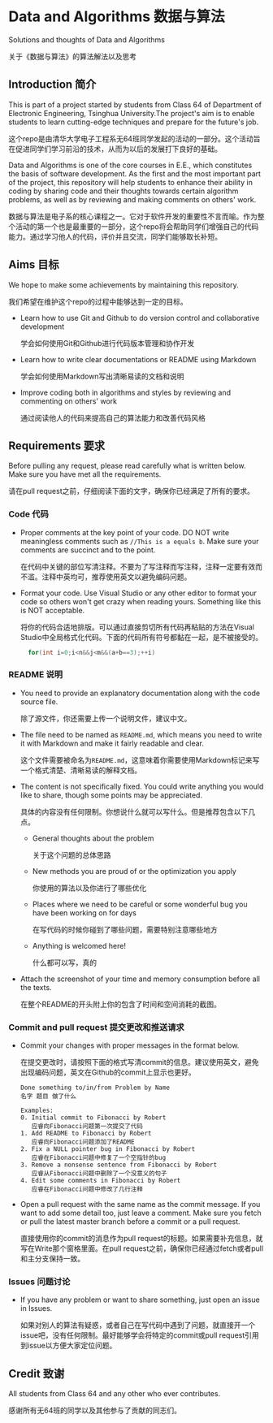 # Data and Algorithms 数据与算法

Solutions and thoughts of Data and Algorithms

关于《数据与算法》的算法解法以及思考

## Introduction 简介

This is part of a project started by students from Class 64 of Department of Electronic Engineering, Tsinghua University.The project's aim is to enable students to learn cutting-edge techniques and prepare for the future's job.

这个repo是由清华大学电子工程系无64班同学发起的活动的一部分。这个活动旨在促进同学们学习前沿的技术，从而为以后的发展打下良好的基础。

Data and Algorithms is one of the core courses in E.E., which constitutes the basis of software development. As the first and the most important part of the project, this repository will help students to enhance their ability in coding by sharing code and their thoughts towards certain algorithm problems, as well as by reviewing and making comments on others' work.

数据与算法是电子系的核心课程之一。它对于软件开发的重要性不言而喻。作为整个活动的第一个也是最重要的一部分，这个repo将会帮助同学们增强自己的代码能力。通过学习他人的代码，评价并且交流，同学们能够取长补短。

## Aims 目标

We hope to make some achievements by maintaining this repository.

我们希望在维护这个repo的过程中能够达到一定的目标。

- Learn how to use Git and Github to do version control and collaborative development

  学会如何使用Git和Github进行代码版本管理和协作开发

- Learn how to write clear documentations or README using Markdown

  学会如何使用Markdown写出清晰易读的文档和说明

- Improve coding both in algorithms and styles by reviewing and commenting on others' work

  通过阅读他人的代码来提高自己的算法能力和改善代码风格

## Requirements 要求

Before pulling any request, please read carefully what is written below. Make sure you have met all the requirements.

请在pull request之前，仔细阅读下面的文字，确保你已经满足了所有的要求。

### Code 代码

- Proper comments at the key point of your code. DO NOT write meaningless comments such as `//This is a equals b`. Make sure your comments are succinct and to the point.

  在代码中关键的部位写清注释。不要为了写注释而写注释，注释一定要有效而不滥。注释中英均可，推荐使用英文以避免编码问题。

- Format your code. Use Visual Studio or any other editor to format your code so others won't get crazy when reading yours. Something like this is NOT acceptable.

  将你的代码合适地排版。可以通过直接剪切所有代码再粘贴的方法在Visual Studio中全局格式化代码。下面的代码所有符号都黏在一起，是不被接受的。

  ``` C++
    for(int i=0;i<n&&j<m&&(a+b==3);++i)
  ```

### README 说明

- You need to provide an explanatory documentation along with the code source file.

  除了源文件，你还需要上传一个说明文件，建议中文。

- The file need to be named as `README.md`, which means you need to write it with Markdown and make it fairly readable and clear.

  这个文件需要被命名为`README.md`，这意味着你需要使用Markdown标记来写一个格式清楚、清晰易读的解释文档。

- The content is not specifically fixed. You could write anything you would like to share, though some points may be appreciated.

  具体的内容没有任何限制。你想说什么就可以写什么。但是推荐包含以下几点。

  - General thoughts about the problem
    
    关于这个问题的总体思路

  - New methods you are proud of or the optimization you apply
  
    你使用的算法以及你进行了哪些优化

  - Places where we need to be careful or some wonderful bug you have been working on for days
    
    在写代码的时候你碰到了哪些问题，需要特别注意哪些地方

  - Anything is welcomed here!
    
    什么都可以写，真的

- Attach the screenshot of your time and memory consumption before all the texts.

  在整个README的开头附上你的包含了时间和空间消耗的截图。

### Commit and pull request 提交更改和推送请求

- Commit your changes with proper messages in the format below.
  
  在提交更改时，请按照下面的格式写清commit的信息。建议使用英文，避免出现编码问题，英文在Github的commit上显示也更好。

  ``` text
  Done something to/in/from Problem by Name
  名字 题目 做了什么

  Examples:
  0. Initial commit to Fibonacci by Robert
     应睿向Fibonacci问题第一次提交了代码
  1. Add README to Fibonacci by Robert
     应睿向Fibonacci问题添加了README
  2. Fix a NULL pointer bug in Fibonacci by Robert
     应睿在Fibonacci问题中修复了一个空指针的bug
  3. Remove a nonsense sentence from Fibonacci by Robert
     应睿从Fibonacci问题中删除了一个没意义的句子
  4. Edit some comments in Fibonacci by Robert
     应睿在Fibonacci问题中修改了几行注释
  ```

- Open a pull request with the same name as the commit message. If you want to add some detail too, just leave a comment. Make sure you fetch or pull the latest master branch before a commit or a pull request.
 
  直接使用你的commit的消息作为pull request的标题。如果需要补充信息，就写在Write那个窗格里面。在pull request之前，确保你已经通过fetch或者pull和主分支保持一致。

### Issues 问题讨论

- If you have any problem or want to share something, just open an issue in Issues.

  如果对别人的算法有疑惑，或者自己在写代码中遇到了问题，就直接开一个issue吧，没有任何限制。最好能够学会将特定的commit或pull request引用到issue以方便大家定位问题。

## Credit 致谢

All students from Class 64 and any other who ever contributes.

感谢所有无64班的同学以及其他参与了贡献的同志们。